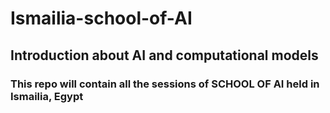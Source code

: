 # Ismailia-school-of-AI
## Introduction about AI and computational models

### This repo will contain all the sessions of SCHOOL OF AI held in Ismailia, Egypt
